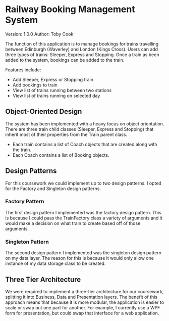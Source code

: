 # Railway Booking Management System
Version: 1.0.0 
Author: Toby Cook

The function of this application is to manage bookings for trains travelling between Edinburgh (Waverley) and London (Kings Cross). Users can add three types of trains: Sleeper, Express and Stopping. Once a train as been added to the system, bookings can be added to the train.

Features include:
 - Add Sleeper, Express or Stopping train
 - Add bookings to train
 - View list of trains running between two stations
 - View list of trains running on selected day
 
 ## Object-Oriented Design
The system has been implemented with a heavy focus on object orientation. There are three train child classes (Sleeper, Express and Stopping) that inherit most of their properties from the Train parent class. 

- Each train contains a list of Coach objects that are created along with the train. 
- Each Coach contains a list of Booking objects.

## Design Patterns
For this coursework we could implement up to two design patterns. I opted for the Factory and Singleton design patterns.
### Factory Pattern
The first design pattern I implemented was the factory design pattern. This is because I could pass the TrainFactory class a variety of arguments and it would make a decision on what train to create based off of those arguments.
### Singleton Pattern
The second design pattern I implemented was the singleton design pattern on my data layer. The reason for this is because it would only allow one instance of my data storage class to be created.

## Three Tier Architecture
We were required to implement a three-tier architecture for our coursework, splitting it into Business, Data and Presentation layers. The benefit of this approach means that because it is more modular, the application is easier to scale or swap out one part for another. For example, I currently use a WPF form for presentation, but could swap that interface for a web application.
